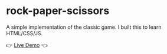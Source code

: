 # rock-paper-scissors
A simple implementation of the classic game. I built this to learn HTML/CSS/JS.

:point_right: [Live Demo](https://onebigchildren.github.io/rock-paper-scissors/) :point_left: